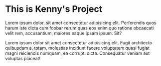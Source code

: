 # This is Kenny's Project

Lorem ipsum dolor, sit amet consectetur adipisicing elit. Perferendis quos harum iste dicta cum foobar rerum quas eos enim quo ratione obcaecati velit rem, accusantium, maiores eaque ipsam ipsum. Sit?

Lorem ipsum dolor sit amet consectetur adipisicing elit. Fugit architecto quibusdam a, totam, molestias incidunt facere voluptatem quasi fugiat magni reiciendis numquam, ea corrupti dicta. Consequatur veniam aut voluptas placeat!
